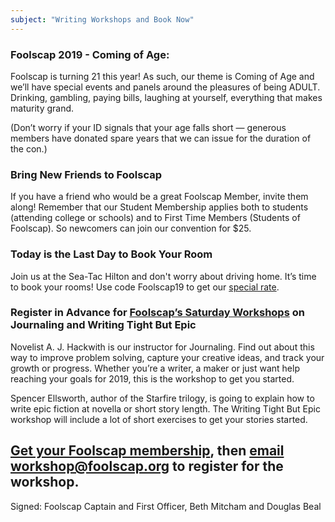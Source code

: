 ```yaml
---
subject: "Writing Workshops and Book Now"
---
```

### Foolscap 2019 - Coming of Age:

Foolscap is turning 21 this year! As such, our theme is Coming of Age
and we’ll have special events and panels around the pleasures of being
ADULT. Drinking, gambling, paying bills, laughing at yourself,
everything that makes maturity grand.

(Don’t worry if your ID signals that your age falls short — generous
members have donated spare years that we can issue for the duration of
the con.)

### Bring New Friends to Foolscap

If you have a friend who would be a great Foolscap Member, invite them along! Remember that our Student Membership applies both to students (attending college or schools) and to First Time Members (Students of Foolscap). So newcomers can join our convention for $25.


### Today is the Last Day to Book Your Room

Join us at the Sea-Tac Hilton and don't worry about driving home. It’s
time to book your rooms! Use code Foolscap19 to get our [special
rate](https://book.passkey.com/go/foolscap2019).


### Register in Advance for [Foolscap’s Saturday Workshops](https://www.foolscap.org/workshops/) on Journaling and Writing Tight But Epic

Novelist A. J. Hackwith is our instructor for Journaling. Find out about this way to improve problem solving, capture your creative ideas, and track your growth or progress. Whether you’re a writer, a maker or just want help reaching your goals for 2019, this is the workshop to get you started.

Spencer Ellsworth, author of the Starfire trilogy, is going to explain how to write epic fiction at novella or short story length. The Writing Tight But Epic workshop will include a lot of short exercises to get your stories started.

[Get your Foolscap membership](https://www.foolscap.org/registration/), then [email workshop@foolscap.org](mailto:workshop@foolscap.org) to register for the workshop.
---

Signed: Foolscap Captain and First Officer, Beth Mitcham and Douglas Beal
